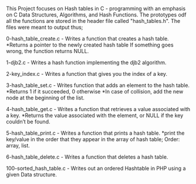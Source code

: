 This Project focuses on Hash tables in C - programming with an emphasis on C Data Structures, Algorithms, and Hash Functions. The prototypes odf all the functions are stored in the header file called "hash_tables.h". The files were meant to output thus;

0-hash_table_create.c - Writes a function that creates a hash table. *Returns a pointer to the newly created hash table If something goes wrong, the function returns NULL.

1-djb2.c - Writes a hash function implementing the djb2 algorithm.

2-key_index.c - Writes a function that gives you the index of a key.

3-hash_table_set.c - Writes function that adds an element to the hash table. *Returns 1 if it succeeded, 0 otherwise *In case of collision, add the new node at the beginning of the list.

4-hash_table_get.c - Writes a function that retrieves a value associated with a key. *Returns the value associated with the element, or NULL if the key couldn’t be found.

5-hash_table_print.c - Writes a function that prints a hash table. *print the key/value in the order that they appear in the array of hash table; Order: array, list.

6-hash_table_delete.c - Writes a function that deletes a hash table.

100-sorted_hash_table.c - Writes out an ordered Hashtable in PHP using a given Data structure.
